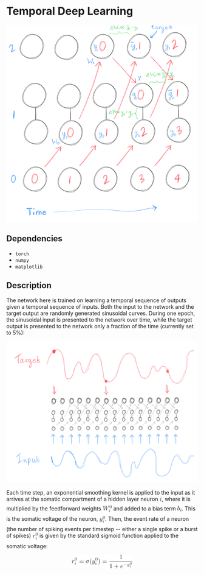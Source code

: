 # Temporal Deep Learning

![Network.png](Network.png)

## Dependencies

- `torch`
- `numpy`
- `matplotlib`

## Description

The network here is trained on learning a temporal sequence of outputs given a temporal sequence of inputs. Both the input to the network and the target output are randomly generated sinusoidal curves. During one epoch, the sinusoidal input is presented to the network over time, while the target output is presented to the network only a fraction of the time (currently set to 5%):

![InputTarget.png](InputTarget.png)

Each time step, an exponential smoothing kernel is applied to the input as it arrives at the somatic compartment of a hidden layer neuron <img alt="$i$" src="svgs/77a3b857d53fb44e33b53e4c8b68351a.png?invert_in_darkmode" align=middle width="5.663295000000005pt" height="21.683310000000006pt"/>, where it is multiplied by the feedforward weights <img alt="$W^0_i$" src="svgs/c429624422db8204fe8d584d5e9f09a1.png?invert_in_darkmode" align=middle width="24.360930000000003pt" height="26.76201000000001pt"/> and added to a bias term <img alt="$b_i$" src="svgs/d3aa71141bc89a24937c86ec1d350a7c.png?invert_in_darkmode" align=middle width="11.705760000000003pt" height="22.831379999999992pt"/>. This is the somatic voltage of the neuron, <img alt="$y^0_i$" src="svgs/f2af248053c53d5e4aded4609f4db6d0.png?invert_in_darkmode" align=middle width="15.201780000000003pt" height="26.76201000000001pt"/>. Then, the event rate of a neuron (the number of spiking events per timestep -- either a single spike or a burst of spikes) <img alt="$r^0_i$" src="svgs/6295deef22b17c4718f6aee74d9921f7.png?invert_in_darkmode" align=middle width="14.425620000000004pt" height="26.76201000000001pt"/> is given by the standard sigmoid function applied to the somatic voltage:

<p align="center"><img alt="$$&#10;r^0_i = \sigma(y^0_i) = \frac{1}{1 + e^{-y^0_i}}&#10;$$" src="svgs/63dfa67a9bb65bf016a57042a8e02765.png?invert_in_darkmode" align=middle width="160.40293499999999pt" height="36.055305pt"/></p>